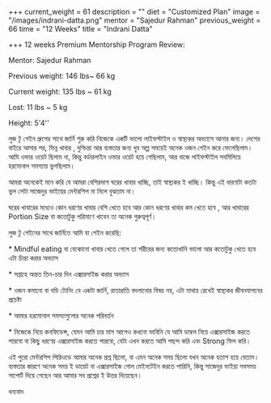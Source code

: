 +++
current_weight = 61
description = ""
diet = "Customized Plan"
image = "/images/indrani-datta.png"
mentor = "Sajedur Rahman"
previous_weight = 66
time = "12 Weeks"
title = "Indrani Datta"

+++
12 weeks Premium Mentorship Program Review:

Mentor: Sajedur Rahman

Previous weight: 146 lbs\~ 66 kg

Current weight: 135 lbs \~ 61 kg

Lost: 11 lbs \~ 5 kg

Height: 5'4''

লুজ টু গেইন গ্রুপের সাথে জার্নি শুরু করি নিজেকে একটি ভালো লাইফস্টাইল ও স্বাস্থ্যকর অভ্যাসে আনার জন্য। দেশের বাইরে আসার পর, ভিন্ন খাবার , দুশ্চিন্তা আর ব্যস্ততার জন্য খুব অল্প সময়েই অনেক ওজন গেইন করে ফেলেছিলাম। আমি ওভার ওয়েট ছিলাম না, কিন্তু বর্ডারলাইন ওভার ওয়েট হয়ে গেছিলাম, আর বাজে লাইফস্টাইল সবমিলিয়ে হরমোনাল সমস্যায় ভুগছিলাম।

আমরা অনেকেই মনে করি যে আমরা বেশিরভাগ ঘরের খাবার খাচ্ছি, তাই স্বাস্থ্যকর ই খাচ্ছি। কিন্তু এই ধারণাটা কতটা ভুল সেটা সাজেদুর ভাইয়ের মেন্টরশিপ না নিলে বুঝতাম না।

ঘরের খাবারের মধ্যেও কোন ধরণের খাবার বেশি খেতে হবে আর কোন ধরণের খাবার কম খেতে হবে , আর খাবারের Portion Size বা কতোটুকু পরিমাণে খাবেন তা অনেক গুরুত্বপূর্ণ।

লুজ টু গেইনের সাথে জার্নিতে আমি যা গেইন করেছি:

\* Mindful eating বা যেকোনো খাবার খেতে গেলে তা শরীরের জন্য কতোখানি ভালো আর কতোটুকু খেতে হবে এটা চিন্তা করার অভ্যাস

\* সপ্তাহে অন্তত তিন-চার দিন এক্সারসাইজ করার অভ্যাস

\* ওজন কমানো বা বডি টোনিং যে একটা জার্নি, রাতারাতি বদলানোর বিষয় নয়, এটা মাথায় রেখেই স্বাস্থ্যকর জীবনযাপনের প্রচেষ্টা

\* আমার হরমোনাল সমস্যাগুলোর অনেক পরিবর্তন

\* নিজেকে নিয়ে কনফিডেন্স, যেমন আমি চার মাস আগেও কখনো ভাবিনি যে আমি ডাম্বল নিয়ে এক্সারসাইজ করতে পারবো বা কিছু ধরণের এক্সারসাইজ করতে পারবো, যেটা এখন করতে আমি পছন্দ করি এবং Strong ফিল করি।

এই পুরো মেন্টরশিপ পিরিওডে আমার অনেক প্রশ্ন ছিলো, বা এমন অনেক সময় ছিলো যখন অনেক হতাশ হয়ে যেতাম। ব্যস্ততার কারণে অনেক সময় ই ডায়েট বা এক্সারসাইজ গোল মেইনটেইন করতে পারিনি, কিন্তু সাজেদুর ভাইয়া সবসময় সাপোর্ট দিয়ে গেছেন আর আমার সব প্রশ্নের ই উত্তর দিয়েছেন।

ধন্যবাদ